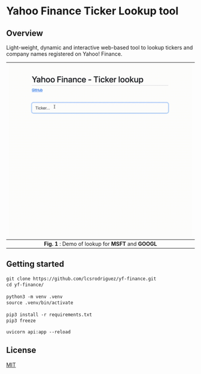 # Yahoo Finance Ticker Lookup tool

## Overview

Light-weight, dynamic and interactive web-based tool to lookup tickers and company names registered on Yahoo! Finance.

| <img width="500px" src="img/demo.gif"/> | 
|:--:| 
| **Fig. 1** : Demo of lookup for **MSFT** and **GOOGL** |


## Getting started

```
git clone https://github.com/lcsrodriguez/yf-finance.git
cd yf-finance/

python3 -m venv .venv
source .venv/bin/activate

pip3 install -r requirements.txt
pip3 freeze
```


```
uvicorn api:app --reload
```

## License

[MIT](LICENSE)
